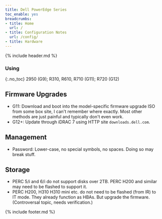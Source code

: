 ```yaml
---
title: Dell PowerEdge Series
toc_enable: yes
breadcrumbs:
- title: Home
  url: /
- title: Configuration Notes
  url: /config/
- title: Hardware
---
```

{% include header.md %}

### Using
{:.no_toc}
2950 (G9); R310, R610, R710 (G11); R720 (G12)

## Firmware Upgrades

- G11: Download and boot into the model-specific firmware upgrade ISO from some box site, I can't remember where exactly. Most other methods are just painful and typically don't even work.
- G12+: Update through iDRAC 7 using HTTP site `downloads.dell.com`.

## Management

- Password: Lower-case, no special symbols, no spaces. Doing so may break stuff.

## Storage

- PERC 5/i and 6/i do not support disks over 2TB. PERC H200 and similar may need to be flashed to support it.
- PERC H200, H310 H310 mini etc. do not need to be flashed (from IR) to IT mode. They already function as HBAs. But upgrade the firmware. (Controversal topic, needs verification.)

{% include footer.md %}
